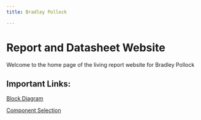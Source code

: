 ```yaml
---
title: Bradley Pollock

---
```


# Report and Datasheet Website

Welcome to the home page of the living report website for Bradley Pollock

## Important Links:

[Block Diagram](https://bradpollock.github.io/Block-Diagram/)

[Component Selection](https://bradpollock.github.io/Component-Selection/Component-Selection-Process/)
